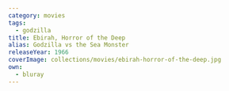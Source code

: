 ```yaml
---
category: movies
tags:
  - godzilla
title: Ebirah, Horror of the Deep
alias: Godzilla vs the Sea Monster
releaseYear: 1966
coverImage: collections/movies/ebirah-horror-of-the-deep.jpg
own:
  - bluray
---
```


